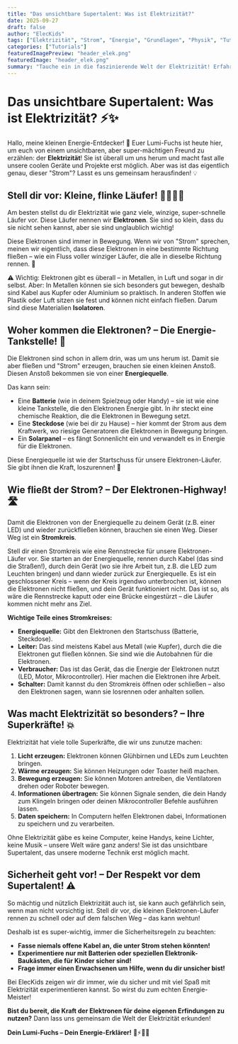 ```yaml
---
title: "Das unsichtbare Supertalent: Was ist Elektrizität?"
date: 2025-09-27
draft: false
author: "ElecKids"
tags: ["Elektrizität", "Strom", "Energie", "Grundlagen", "Physik", "Tutorials"]
categories: ["Tutorials"]
featuredImagePreview: "header_elek.png"
featuredImage: "header_elek.png"
summary: "Tauche ein in die faszinierende Welt der Elektrizität! Erfahre kinderleicht, was Strom ist, wie er fließt und warum er so wichtig für unsere Technik-Abenteuer ist."
---
```


# Das unsichtbare Supertalent: Was ist Elektrizität? ⚡✨

Hallo, meine kleinen Energie-Entdecker! 🦊 Euer Lumi-Fuchs ist heute hier, um euch von einem unsichtbaren, aber super-mächtigen Freund zu erzählen: der **Elektrizität**! Sie ist überall um uns herum und macht fast alle unsere coolen Geräte und Projekte erst möglich. Aber was ist das eigentlich genau, dieser "Strom"? Lasst es uns gemeinsam herausfinden! 💡

## Stell dir vor: Kleine, flinke Läufer! 🏃‍♀️🏃‍♂️

Am besten stellst du dir Elektrizität wie ganz viele, winzige, super-schnelle Läufer vor. Diese Läufer nennen wir **Elektronen**. Sie sind so klein, dass du sie nicht sehen kannst, aber sie sind unglaublich wichtig!

Diese Elektronen sind immer in Bewegung. Wenn wir von "Strom" sprechen, meinen wir eigentlich, dass diese Elektronen in eine bestimmte Richtung fließen – wie ein Fluss voller winziger Läufer, die alle in dieselbe Richtung rennen. 🌊

⚠️ Wichtig: Elektronen gibt es überall – in Metallen, in Luft und sogar in dir selbst. Aber: In Metallen können sie sich besonders gut bewegen, deshalb sind Kabel aus Kupfer oder Aluminium so praktisch. In anderen Stoffen wie Plastik oder Luft sitzen sie fest und können nicht einfach fließen. Darum sind diese Materialien **Isolatoren**.

## Woher kommen die Elektronen? – Die Energie-Tankstelle! 🔋

Die Elektronen sind schon in allem drin, was um uns herum ist. Damit sie aber fließen und "Strom" erzeugen, brauchen sie einen kleinen Anstoß. Diesen Anstoß bekommen sie von einer **Energiequelle**.

Das kann sein:
*   Eine **Batterie** (wie in deinem Spielzeug oder Handy) – sie ist wie eine kleine Tankstelle, die den Elektronen Energie gibt. In ihr steckt eine chemische Reaktion, die die Elektronen in Bewegung setzt.
*   Eine **Steckdose** (wie bei dir zu Hause) – hier kommt der Strom aus dem Kraftwerk, wo riesige Generatoren die Elektronen in Bewegung bringen.
*   Ein **Solarpanel** – es fängt Sonnenlicht ein und verwandelt es in Energie für die Elektronen.

Diese Energiequelle ist wie der Startschuss für unsere Elektronen-Läufer. Sie gibt ihnen die Kraft, loszurennen! 💪

## Wie fließt der Strom? – Der Elektronen-Highway! 🛣️

Damit die Elektronen von der Energiequelle zu deinem Gerät (z.B. einer LED) und wieder zurückfließen können, brauchen sie einen Weg. Dieser Weg ist ein **Stromkreis**.

Stell dir einen Stromkreis wie eine Rennstrecke für unsere Elektronen-Läufer vor. Sie starten an der Energiequelle, rennen durch Kabel (das sind die Straßen!), durch dein Gerät (wo sie ihre Arbeit tun, z.B. die LED zum Leuchten bringen) und dann wieder zurück zur Energiequelle. Es ist ein geschlossener Kreis – wenn der Kreis irgendwo unterbrochen ist, können die Elektronen nicht fließen, und dein Gerät funktioniert nicht. Das ist so, als wäre die Rennstrecke kaputt oder eine Brücke eingestürzt – die Läufer kommen nicht mehr ans Ziel.

**Wichtige Teile eines Stromkreises:**
*   **Energiequelle:** Gibt den Elektronen den Startschuss (Batterie, Steckdose).
*   **Leiter:** Das sind meistens Kabel aus Metall (wie Kupfer), durch die die Elektronen gut fließen können. Sie sind wie die Autobahnen für die Elektronen.
*   **Verbraucher:** Das ist das Gerät, das die Energie der Elektronen nutzt (LED, Motor, Mikrocontroller). Hier machen die Elektronen ihre Arbeit.
*   **Schalter:** Damit kannst du den Stromkreis öffnen oder schließen – also den Elektronen sagen, wann sie losrennen oder anhalten sollen.

## Was macht Elektrizität so besonders? – Ihre Superkräfte! 💥

Elektrizität hat viele tolle Superkräfte, die wir uns zunutze machen:

1.  **Licht erzeugen:** Elektronen können Glühbirnen und LEDs zum Leuchten bringen.
2.  **Wärme erzeugen:** Sie können Heizungen oder Toaster heiß machen.
3.  **Bewegung erzeugen:** Sie können Motoren antreiben, die Ventilatoren drehen oder Roboter bewegen.
4.  **Informationen übertragen:** Sie können Signale senden, die dein Handy zum Klingeln bringen oder deinen Mikrocontroller Befehle ausführen lassen.
5.  **Daten speichern:** In Computern helfen Elektronen dabei, Informationen zu speichern und zu verarbeiten.

Ohne Elektrizität gäbe es keine Computer, keine Handys, keine Lichter, keine Musik – unsere Welt wäre ganz anders! Sie ist das unsichtbare Supertalent, das unsere moderne Technik erst möglich macht.

## Sicherheit geht vor! – Der Respekt vor dem Supertalent! ⚠️

So mächtig und nützlich Elektrizität auch ist, sie kann auch gefährlich sein, wenn man nicht vorsichtig ist. Stell dir vor, die kleinen Elektronen-Läufer rennen zu schnell oder auf dem falschen Weg – das kann wehtun!

Deshalb ist es super-wichtig, immer die Sicherheitsregeln zu beachten:
*   **Fasse niemals offene Kabel an, die unter Strom stehen könnten!**
*   **Experimentiere nur mit Batterien oder speziellen Elektronik-Baukästen, die für Kinder sicher sind!**
*   **Frage immer einen Erwachsenen um Hilfe, wenn du dir unsicher bist!**

Bei ElecKids zeigen wir dir immer, wie du sicher und mit viel Spaß mit Elektrizität experimentieren kannst. So wirst du zum echten Energie-Meister!

**Bist du bereit, die Kraft der Elektronen für deine eigenen Erfindungen zu nutzen?** Dann lass uns gemeinsam die Welt der Elektrizität erkunden!

**Dein Lumi-Fuchs – Dein Energie-Erklärer!** 🦊⚡💡🔌
